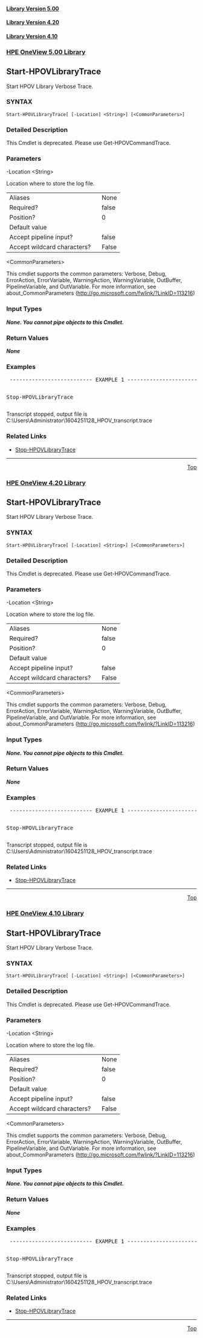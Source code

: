 ﻿<a name="top"></a>
 <h4><a href="#5.00">Library Version 5.00</a></h4>
 <h4><a href="#4.20">Library Version 4.20</a></h4>
 <h4><a href="#4.10">Library Version 4.10</a></h4>
 <a name="5.00"></a>

### <u>HPE OneView 5.00 Library</u>

## Start-HPOVLibraryTrace
<p>
Start HPOV Library Verbose Trace.

### SYNTAX
<p>
<pre><code>Start-HPOVLibraryTrace[ [-Location] &lt;String&gt;] [&lt;CommonParameters&gt;]</code></pre>

### Detailed Description
<p>
This Cmdlet is deprecated.  Please use Get-HPOVCommandTrace.


### Parameters

-Location &lt;String&gt;<p>
Location where to store the log file.

<table><tbody><tr><td>Aliases</td><td>None</td></tr><tr><td>Required?</td><td>false</td></tr><tr><td>Position?</td><td>0</td></tr><tr><td>Default value</td><td></td></tr><tr><td>Accept pipeline input?</td><td>false</td></tr><tr><td>Accept wildcard characters?&nbsp;&nbsp;&nbsp; </td><td>False</td></tr></tbody></table>

 &lt;CommonParameters&gt;

This cmdlet supports the common parameters: Verbose, Debug, ErrorAction, ErrorVariable, WarningAction, WarningVariable, OutBuffer, PipelineVariable, and OutVariable. For more information, see about_CommonParameters (<a href="http://go.microsoft.com/fwlink/?LinkID=113216">http://go.microsoft.com/fwlink/?LinkID=113216</a>)<p>

### Input Types

_**None.  You cannot pipe objects to this Cmdlet.**_

 



### Return Values

_**None**_

 





### Examples

<pre> -------------------------- EXAMPLE 1 --------------------------<p>
Stop-HPOVLibraryTrace
</pre>
Transcript stopped, output file is C:\Users\Administrator\1604251128_HPOV_transcript.trace



### Related Links

* [Stop-HPOVLibraryTrace](https://github.com/HewlettPackard/POSH-HPOneView/wiki/Stop-HPOVLibraryTrace)


***
<div align=right><a href="#Top">Top</a></div>
 <a name="4.20"></a>

### <u>HPE OneView 4.20 Library</u>

## Start-HPOVLibraryTrace
<p>
Start HPOV Library Verbose Trace.

### SYNTAX
<p>
<pre><code>Start-HPOVLibraryTrace[ [-Location] &lt;String&gt;] [&lt;CommonParameters&gt;]</code></pre>

### Detailed Description
<p>
This Cmdlet is deprecated.  Please use Get-HPOVCommandTrace.


### Parameters

-Location &lt;String&gt;<p>
Location where to store the log file.

<table><tbody><tr><td>Aliases</td><td>None</td></tr><tr><td>Required?</td><td>false</td></tr><tr><td>Position?</td><td>0</td></tr><tr><td>Default value</td><td></td></tr><tr><td>Accept pipeline input?</td><td>false</td></tr><tr><td>Accept wildcard characters?&nbsp;&nbsp;&nbsp; </td><td>False</td></tr></tbody></table>

 &lt;CommonParameters&gt;

This cmdlet supports the common parameters: Verbose, Debug, ErrorAction, ErrorVariable, WarningAction, WarningVariable, OutBuffer, PipelineVariable, and OutVariable. For more information, see about_CommonParameters (<a href="http://go.microsoft.com/fwlink/?LinkID=113216">http://go.microsoft.com/fwlink/?LinkID=113216</a>)<p>

### Input Types

_**None.  You cannot pipe objects to this Cmdlet.**_

 



### Return Values

_**None**_

 





### Examples

<pre> -------------------------- EXAMPLE 1 --------------------------<p>
Stop-HPOVLibraryTrace
</pre>
Transcript stopped, output file is C:\Users\Administrator\1604251128_HPOV_transcript.trace



### Related Links

* [Stop-HPOVLibraryTrace](https://github.com/HewlettPackard/POSH-HPOneView/wiki/Stop-HPOVLibraryTrace)


***
<div align=right><a href="#Top">Top</a></div>
 <a name="4.10"></a>

### <u>HPE OneView 4.10 Library</u>

## Start-HPOVLibraryTrace
<p>
Start HPOV Library Verbose Trace.

### SYNTAX
<p>
<pre><code>Start-HPOVLibraryTrace[ [-Location] &lt;String&gt;] [&lt;CommonParameters&gt;]</code></pre>

### Detailed Description
<p>
This Cmdlet is deprecated.  Please use Get-HPOVCommandTrace.


### Parameters

-Location &lt;String&gt;<p>
Location where to store the log file.

<table><tbody><tr><td>Aliases</td><td>None</td></tr><tr><td>Required?</td><td>false</td></tr><tr><td>Position?</td><td>0</td></tr><tr><td>Default value</td><td></td></tr><tr><td>Accept pipeline input?</td><td>false</td></tr><tr><td>Accept wildcard characters?&nbsp;&nbsp;&nbsp; </td><td>False</td></tr></tbody></table>

 &lt;CommonParameters&gt;

This cmdlet supports the common parameters: Verbose, Debug, ErrorAction, ErrorVariable, WarningAction, WarningVariable, OutBuffer, PipelineVariable, and OutVariable. For more information, see about_CommonParameters (<a href="http://go.microsoft.com/fwlink/?LinkID=113216">http://go.microsoft.com/fwlink/?LinkID=113216</a>)<p>

### Input Types

_**None.  You cannot pipe objects to this Cmdlet.**_

 



### Return Values

_**None**_

 





### Examples

<pre> -------------------------- EXAMPLE 1 --------------------------<p>
Stop-HPOVLibraryTrace
</pre>
Transcript stopped, output file is C:\Users\Administrator\1604251128_HPOV_transcript.trace



### Related Links

* [Stop-HPOVLibraryTrace](https://github.com/HewlettPackard/POSH-HPOneView/wiki/Stop-HPOVLibraryTrace)


***
<div align=right><a href="#Top">Top</a></div>
